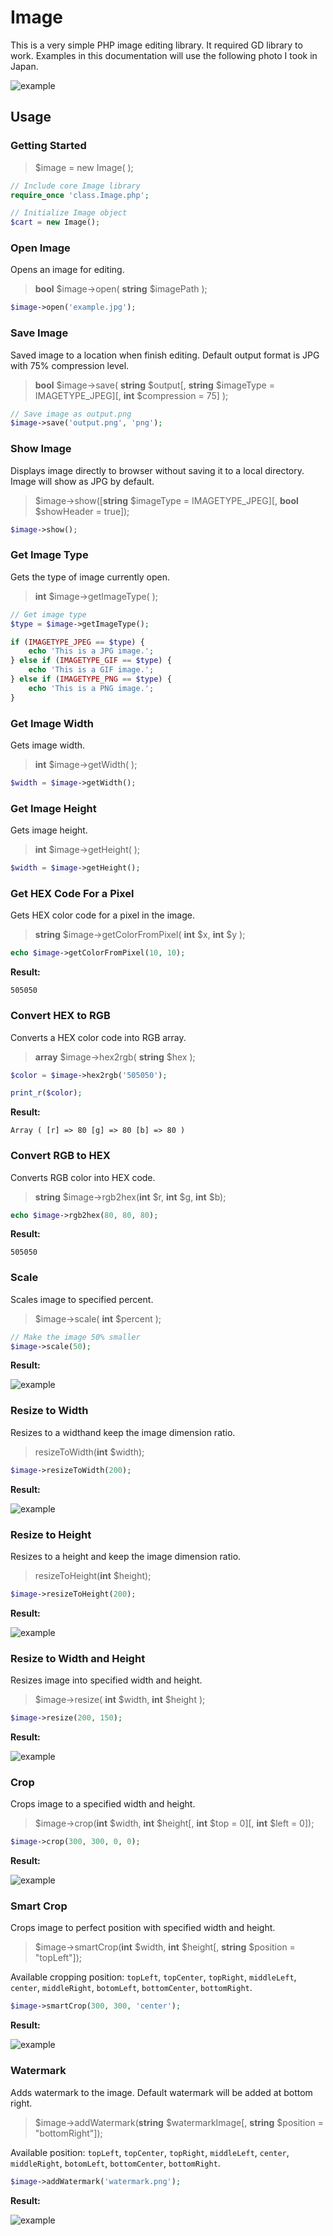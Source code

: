 # Image

This is a very simple PHP image editing library. It required GD library to work. Examples in this documentation will use the following photo I took in Japan.

![example](https://user-images.githubusercontent.com/73107/30966237-d694854c-a48a-11e7-8b01-2592932bb269.jpg)



## Usage

### Getting Started

> \$image = new Image( );

```php
// Include core Image library
require_once 'class.Image.php';

// Initialize Image object
$cart = new Image();
```



### Open Image

Opens an image for editing.

> **bool** \$image->open( **string** $imagePath );

```php
$image->open('example.jpg');
```



### Save Image

Saved image to a location when finish editing. Default output format is JPG with 75% compression level.

> **bool** \$image->save( **string** \$output\[, **string** $imageType = IMAGETYPE_JPEG\]\[, **int** \$compression = 75\] );

```php
// Save image as output.png
$image->save('output.png', 'png');
```



### Show Image

Displays image directly to browser without saving it to a local directory. Image will show as JPG by default.

> \$image->show(\[**string** $imageType = IMAGETYPE_JPEG\]\[, **bool** \$showHeader = true\]);

```php
$image->show();
```



### Get Image Type

Gets the type of image currently open.

> **int** \$image->getImageType( );

```php
// Get image type
$type = $image->getImageType();

if (IMAGETYPE_JPEG == $type) {
	echo 'This is a JPG image.';
} else if (IMAGETYPE_GIF == $type) {
	echo 'This is a GIF image.';
} else if (IMAGETYPE_PNG == $type) {
	echo 'This is a PNG image.';
}
```



### Get Image Width

Gets image width.

> **int** \$image->getWidth( );

```php
$width = $image->getWidth();
```



### Get Image Height

Gets image height.

> **int** \$image->getHeight( );

```php
$width = $image->getHeight();
```



### Get HEX Code For a Pixel

Gets HEX color code for a pixel in the image.

> **string** \$image->getColorFromPixel( **int** \$x, **int** \$y );

```php
echo $image->getColorFromPixel(10, 10);
```

**Result:**

```
505050
```



### Convert HEX to RGB

Converts a HEX color code into RGB array.

> **array** \$image->hex2rgb( **string** $hex );

```php
$color = $image->hex2rgb('505050');

print_r($color);
```

**Result:**

```
Array ( [r] => 80 [g] => 80 [b] => 80 ) 
```



### Convert RGB to HEX

Converts RGB color into HEX code.

> **string** \$image->rgb2hex(**int** \$r, **int** \$g, **int** \$b);

```php
echo $image->rgb2hex(80, 80, 80);
```

**Result:**

```
505050
```



### Scale

Scales image to specified percent.

> \$image->scale( **int** \$percent );

```php
// Make the image 50% smaller
$image->scale(50);
```

**Result:**

![example](https://user-images.githubusercontent.com/73107/30970717-70d3b0bc-a498-11e7-87d3-5c3277f44a9d.jpg)



### Resize to Width

Resizes to a widthand keep the image dimension ratio.

> resizeToWidth(**int** \$width);

```php
$image->resizeToWidth(200);
```

**Result:**

![example](https://user-images.githubusercontent.com/73107/30969413-e313eace-a494-11e7-88a0-71c4225365d3.jpg)



### Resize to Height

Resizes to a height and keep the image dimension ratio.

> resizeToHeight(**int** \$height);

```php
$image->resizeToHeight(200);
```

**Result:**

![example](https://user-images.githubusercontent.com/73107/30969318-934cb8f4-a494-11e7-8eb7-a4c0e67c662d.jpg)



### Resize to Width and Height

Resizes image into specified width and height.

> \$image->resize( **int** \$width, **int** \$height );

```php
$image->resize(200, 150);
```

**Result:**

![example](https://user-images.githubusercontent.com/73107/30969880-45c65d04-a496-11e7-8c21-a26a10ae9399.jpg)



### Crop

Crops image to a specified width and height.

> \$image->crop(**int** \$width, **int** \$height\[, **int** \$top = 0\]\[, **int** \$left = 0\]);

```php
$image->crop(300, 300, 0, 0);
```

**Result:**

![example](https://user-images.githubusercontent.com/73107/30970043-c11d83f6-a496-11e7-97b8-0938875bdd60.jpg)



### Smart Crop

Crops image to perfect position with specified width and height.

> \$image->smartCrop(**int** \$width, **int** \$height\[, **string** \$position = "topLeft"\]);

Available cropping position: `topLeft`, `topCenter`, `topRight`, `middleLeft`, `center`, `middleRight`, `botomLeft`, `bottomCenter`, `bottomRight`.

```php
$image->smartCrop(300, 300, 'center');
```

 **Result:**

![example](https://user-images.githubusercontent.com/73107/30970338-7f611580-a497-11e7-8658-98c3e2866de3.jpg)



### Watermark

Adds watermark to the image. Default watermark will be added at bottom right.

> \$image->addWatermark(**string** $watermarkImage\[, **string** \$position = "bottomRight"\]);

Available position: `topLeft`, `topCenter`, `topRight`, `middleLeft`, `center`, `middleRight`, `botomLeft`, `bottomCenter`, `bottomRight`.

```php
$image->addWatermark('watermark.png');
```

**Result:**

![example](https://user-images.githubusercontent.com/73107/30970565-16a8d0cc-a498-11e7-822a-87b21cc680c0.jpg)

